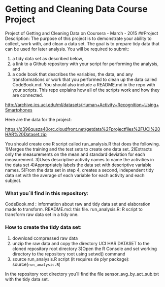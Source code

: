 # Getting and Cleaning Data Course Project
Project of Getting and Cleaning Data on Coursera - March - 2015
##Project Description:
The purpose of this project is to demonstrate your ability to collect, work with, and clean a data set. The goal is to prepare tidy data that can be used for later analysis. You will be required to submit: 
1) a tidy data set as described below, 
2) a link to a Github repository with your script for performing the analysis, and 
3) a code book that describes the variables, the data, and any transformations or work that you performed to clean up the data called CodeBook.md. 
You should also include a README.md in the repo with your scripts. This repo explains how all of the scripts work and how they are connected.  

http://archive.ics.uci.edu/ml/datasets/Human+Activity+Recognition+Using+Smartphones 

Here are the data for the project: 

https://d396qusza40orc.cloudfront.net/getdata%2Fprojectfiles%2FUCI%20HAR%20Dataset.zip 

 You should create one R script called run_analysis.R that does the following. 
  1)Merges the training and the test sets to create one data set.
  2)Extracts only the measurements on the mean and standard deviation for each measurement. 
  3)Uses descriptive activity names to name the activities in the data set
  4)Appropriately labels the data set with descriptive variable names. 
  5)From the data set in step 4, creates a second, independent tidy data set with the average of each variable for each activity and each subject.
  
  ### What you`ll find in this repository:
  
  CodeBook.md : information about raw and tidy data set and elaboration made to transform.
  README.md: this file. 
  run_analysis.R: R script to transform raw data set in a tidy one. 
  
  ### How to create the tidy data set:
  1) download compressed raw data
  2) unzip the raw data and copy the directory UCI HAR DATASET to the cloned repository root directory
  3)Open the R Console and set working directory to the repository root using setwd() command
  4) source run_analysis.R script (it requires de plyr package): source(`run_analysis.R`)
  
In the repository root directory you`ll find the file sensor_avg_by_act_sub.txt with the tidy data set. 
